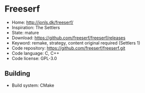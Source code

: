 # Freeserf

- Home: http://jonls.dk/freeserf/
- Inspiration: The Settlers
- State: mature
- Download: https://github.com/freeserf/freeserf/releases
- Keyword: remake, strategy, content original required (Settlers 1)
- Code repository: https://github.com/freeserf/freeserf.git
- Code language: C, C++
- Code license: GPL-3.0

## Building

- Build system: CMake
